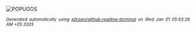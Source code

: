 <div align="justify">
<picture>
    <source media="(prefers-color-scheme: dark)" srcset="https://i.ibb.co/kyNL4Cq/output-gif.gif">
    <source media="(prefers-color-scheme: light)" srcset="https://i.ibb.co/kyNL4Cq/output-gif.gif">
    <img alt="POPUGOS" src="https://i.ibb.co/kyNL4Cq/output-gif.gif">
</picture>

<sub><i>Generated automatically using [x0rzavi/github-readme-terminal](https://github.com/x0rzavi/github-readme-terminal) on Wed Jan 01 05:53:26 AM +05 2025</i></sub>
</div>